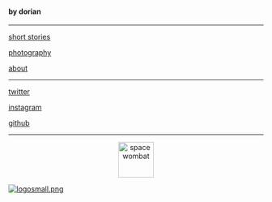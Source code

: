 <head>
      <link rel="shortcut icon" type="image/x-icon" href="images/favicon.ico">
</head>

#### by dorian

---

[short stories](shortstories/stories.md)     

      
[photography](photos/photography.md)

[about](about.md)

---

[twitter](https://twitter.com/dorian_brennan "twitter")

[instagram](https://www.instagram.com/dorian_brennan/ "instagram")

[github](https://github.com/dorianbrennan/beginnings "github")

---
<p align="center">
  <img src="https://dorianbrennan.github.io/beginnings/images/logosmall.png" width="70" title="space wombat" [about](about.md)> 
</p>

[![logosmall.png](https://dorianbrennan.github.io/beginnings/images/logosmall.png)](about.md)